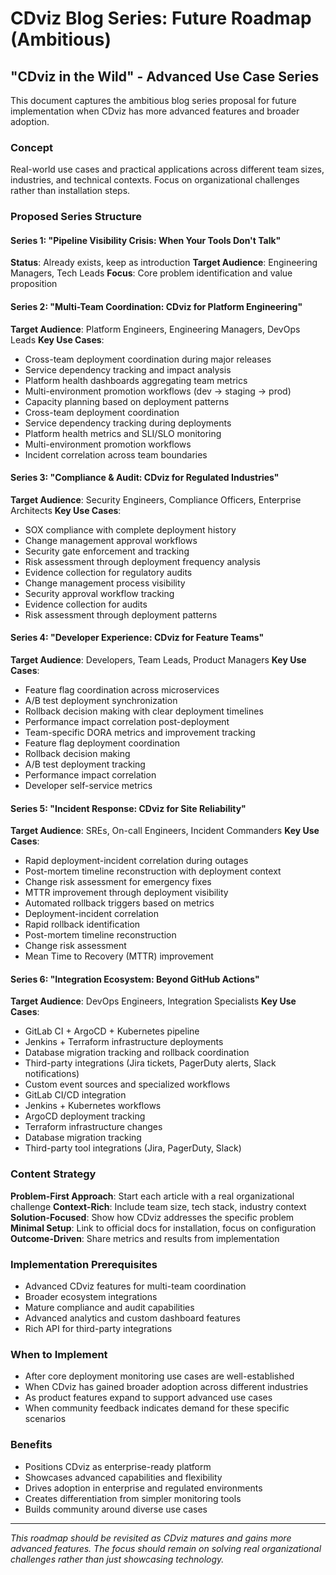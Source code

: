 # CDviz Blog Series: Future Roadmap (Ambitious)

## "CDviz in the Wild" - Advanced Use Case Series

This document captures the ambitious blog series proposal for future implementation when CDviz has more advanced features and broader adoption.

### Concept

Real-world use cases and practical applications across different team sizes, industries, and technical contexts. Focus on organizational challenges rather than installation steps.

### Proposed Series Structure

#### Series 1: "Pipeline Visibility Crisis: When Your Tools Don't Talk"

**Status**: Already exists, keep as introduction
**Target Audience**: Engineering Managers, Tech Leads
**Focus**: Core problem identification and value proposition

#### Series 2: "Multi-Team Coordination: CDviz for Platform Engineering"

**Target Audience**: Platform Engineers, Engineering Managers, DevOps Leads
**Key Use Cases**:

- Cross-team deployment coordination during major releases
- Service dependency tracking and impact analysis
- Platform health dashboards aggregating team metrics
- Multi-environment promotion workflows (dev → staging → prod)
- Capacity planning based on deployment patterns
- Cross-team deployment coordination
- Service dependency tracking during deployments
- Platform health metrics and SLI/SLO monitoring
- Multi-environment promotion workflows
- Incident correlation across team boundaries

#### Series 3: "Compliance & Audit: CDviz for Regulated Industries"

**Target Audience**: Security Engineers, Compliance Officers, Enterprise Architects
**Key Use Cases**:

- SOX compliance with complete deployment history
- Change management approval workflows
- Security gate enforcement and tracking
- Risk assessment through deployment frequency analysis
- Evidence collection for regulatory audits
- Change management process visibility
- Security approval workflow tracking
- Evidence collection for audits
- Risk assessment through deployment patterns

#### Series 4: "Developer Experience: CDviz for Feature Teams"

**Target Audience**: Developers, Team Leads, Product Managers
**Key Use Cases**:

- Feature flag coordination across microservices
- A/B test deployment synchronization
- Rollback decision making with clear deployment timelines
- Performance impact correlation post-deployment
- Team-specific DORA metrics and improvement tracking
- Feature flag deployment coordination
- Rollback decision making
- A/B test deployment tracking
- Performance impact correlation
- Developer self-service metrics

#### Series 5: "Incident Response: CDviz for Site Reliability"

**Target Audience**: SREs, On-call Engineers, Incident Commanders
**Key Use Cases**:

- Rapid deployment-incident correlation during outages
- Post-mortem timeline reconstruction with deployment context
- Change risk assessment for emergency fixes
- MTTR improvement through deployment visibility
- Automated rollback triggers based on metrics
- Deployment-incident correlation
- Rapid rollback identification
- Post-mortem timeline reconstruction
- Change risk assessment
- Mean Time to Recovery (MTTR) improvement

#### Series 6: "Integration Ecosystem: Beyond GitHub Actions"

**Target Audience**: DevOps Engineers, Integration Specialists
**Key Use Cases**:

- GitLab CI + ArgoCD + Kubernetes pipeline
- Jenkins + Terraform infrastructure deployments
- Database migration tracking and rollback coordination
- Third-party integrations (Jira tickets, PagerDuty alerts, Slack notifications)
- Custom event sources and specialized workflows
- GitLab CI/CD integration
- Jenkins + Kubernetes workflows
- ArgoCD deployment tracking
- Terraform infrastructure changes
- Database migration tracking
- Third-party tool integrations (Jira, PagerDuty, Slack)

### Content Strategy

**Problem-First Approach**: Start each article with a real organizational challenge
**Context-Rich**: Include team size, tech stack, industry context
**Solution-Focused**: Show how CDviz addresses the specific problem
**Minimal Setup**: Link to official docs for installation, focus on configuration
**Outcome-Driven**: Share metrics and results from implementation

### Implementation Prerequisites

- Advanced CDviz features for multi-team coordination
- Broader ecosystem integrations
- Mature compliance and audit capabilities
- Advanced analytics and custom dashboard features
- Rich API for third-party integrations

### When to Implement

- After core deployment monitoring use cases are well-established
- When CDviz has gained broader adoption across different industries
- As product features expand to support advanced use cases
- When community feedback indicates demand for these specific scenarios

### Benefits

- Positions CDviz as enterprise-ready platform
- Showcases advanced capabilities and flexibility
- Drives adoption in enterprise and regulated environments
- Creates differentiation from simpler monitoring tools
- Builds community around diverse use cases

---

_This roadmap should be revisited as CDviz matures and gains more advanced features. The focus should remain on solving real organizational challenges rather than just showcasing technology._
